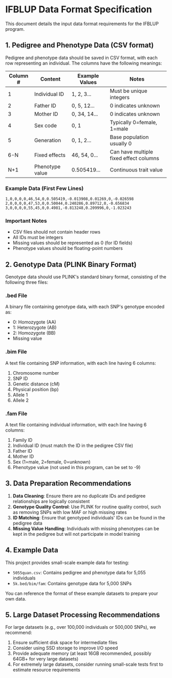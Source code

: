 # IFBLUP Data Format Specification

This document details the input data format requirements for the IFBLUP program.

## 1. Pedigree and Phenotype Data (CSV format)

Pedigree and phenotype data should be saved in CSV format, with each row representing an individual. The columns have the following meanings:

| Column # | Content | Example Values | Notes |
|--------|----------|--------|------|
| 1 | Individual ID | 1, 2, 3... | Must be unique integers |
| 2 | Father ID | 0, 5, 12... | 0 indicates unknown |
| 3 | Mother ID | 0, 34, 14... | 0 indicates unknown |
| 4 | Sex code | 0, 1 | Typically 0=female, 1=male |
| 5 | Generation | 0, 1, 2... | Base population usually 0 |
| 6-N | Fixed effects | 46, 54, 0... | Can have multiple fixed effect columns |
| N+1 | Phenotype value | 0.505419... | Continuous trait value |

### Example Data (First Few Lines)

```
1,0,0,0,0,46,54,0,0.505419,-0.013908,0.01269,0,-0.026598
2,0,0,0,0,47,53,0,0.50044,0.240286,0.89712,0,-0.656834
3,0,0,0,0,55,45,0,0.4981,-0.813248,0.209996,0,-1.023243
```

### Important Notes

- CSV files should not contain header rows
- All IDs must be integers
- Missing values should be represented as 0 (for ID fields)
- Phenotype values should be floating-point numbers

## 2. Genotype Data (PLINK Binary Format)

Genotype data should use PLINK's standard binary format, consisting of the following three files:

### .bed File

A binary file containing genotype data, with each SNP's genotype encoded as:
- 0: Homozygote (AA)
- 1: Heterozygote (AB)
- 2: Homozygote (BB)
- Missing value

### .bim File

A text file containing SNP information, with each line having 6 columns:
1. Chromosome number
2. SNP ID
3. Genetic distance (cM)
4. Physical position (bp)
5. Allele 1
6. Allele 2

### .fam File

A text file containing individual information, with each line having 6 columns:
1. Family ID
2. Individual ID (must match the ID in the pedigree CSV file)
3. Father ID
4. Mother ID
5. Sex (1=male, 2=female, 0=unknown)
6. Phenotype value (not used in this program, can be set to -9)

## 3. Data Preparation Recommendations

1. **Data Cleaning**: Ensure there are no duplicate IDs and pedigree relationships are logically consistent
2. **Genotype Quality Control**: Use PLINK for routine quality control, such as removing SNPs with low MAF or high missing rates
3. **ID Matching**: Ensure that genotyped individuals' IDs can be found in the pedigree data
4. **Missing Value Handling**: Individuals with missing phenotypes can be kept in the pedigree but will not participate in model training

## 4. Example Data

This project provides small-scale example data for testing:
- `5055quan.csv`: Contains pedigree and phenotype data for 5,055 individuals
- `5k.bed/bim/fam`: Contains genotype data for 5,000 SNPs

You can reference the format of these example datasets to prepare your own data.

## 5. Large Dataset Processing Recommendations

For large datasets (e.g., over 100,000 individuals or 500,000 SNPs), we recommend:

1. Ensure sufficient disk space for intermediate files
2. Consider using SSD storage to improve I/O speed
3. Provide adequate memory (at least 16GB recommended, possibly 64GB+ for very large datasets)
4. For extremely large datasets, consider running small-scale tests first to estimate resource requirements